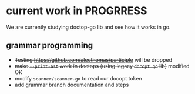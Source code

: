 # current work in PROGRRESS

We are currently studying doctop-go lib and see how it works in go.

## grammar programming

* ~~Testing https://github.com/alecthomas/participle~~ will be dropped
* ~~make `--print-ast` work in doctops (using legacy `docopt.go` lib)~~ modified OK
* modify `scanner/scanner.go` to read our docopt token
* add grammar branch documentation and steps

